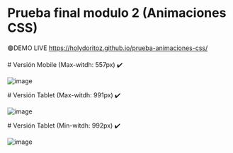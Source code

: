 ﻿# Prueba final modulo 2 (Animaciones CSS)
 🟢DEMO LIVE https://holydoritoz.github.io/prueba-animaciones-css/
 
﻿# Versión Mobile (Max-witdh: 557px) ✔️ 

![image](https://github.com/holydoritoz/prueba-animaciones-css/assets/54608904/d9f28353-6c6b-4ce1-9826-e4b04334c01d)

﻿# Versión Tablet (Max-witdh: 991px) ✔️ 

![image](https://github.com/holydoritoz/prueba-animaciones-css/assets/54608904/7a8c7bf6-8cbd-4153-8e2c-e1bba7581328)

﻿# Versión Tablet (Min-witdh: 992px) ✔️ 

![image](https://github.com/holydoritoz/prueba-animaciones-css/assets/54608904/5b19494a-de29-4a01-8ecb-a62e9d544bc2)


